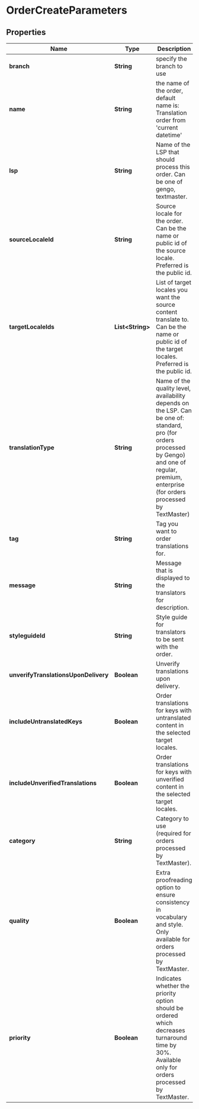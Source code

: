 

# OrderCreateParameters

## Properties

Name | Type | Description | Notes
------------ | ------------- | ------------- | -------------
**branch** | **String** | specify the branch to use |  [optional]
**name** | **String** | the name of the order, default name is: Translation order from &#39;current datetime&#39; |  [optional]
**lsp** | **String** | Name of the LSP that should process this order. Can be one of gengo, textmaster. |  [optional]
**sourceLocaleId** | **String** | Source locale for the order. Can be the name or public id of the source locale. Preferred is the public id. |  [optional]
**targetLocaleIds** | **List&lt;String&gt;** | List of target locales you want the source content translate to. Can be the name or public id of the target locales. Preferred is the public id. |  [optional]
**translationType** | **String** | Name of the quality level, availability depends on the LSP. Can be one of:  standard, pro (for orders processed by Gengo) and one of regular, premium, enterprise (for orders processed by TextMaster) |  [optional]
**tag** | **String** | Tag you want to order translations for. |  [optional]
**message** | **String** | Message that is displayed to the translators for description. |  [optional]
**styleguideId** | **String** | Style guide for translators to be sent with the order. |  [optional]
**unverifyTranslationsUponDelivery** | **Boolean** | Unverify translations upon delivery. |  [optional]
**includeUntranslatedKeys** | **Boolean** | Order translations for keys with untranslated content in the selected target locales. |  [optional]
**includeUnverifiedTranslations** | **Boolean** | Order translations for keys with unverified content in the selected target locales. |  [optional]
**category** | **String** | Category to use (required for orders processed by TextMaster). |  [optional]
**quality** | **Boolean** | Extra proofreading option to ensure consistency in vocabulary and style. Only available for orders processed by TextMaster. |  [optional]
**priority** | **Boolean** | Indicates whether the priority option should be ordered which decreases turnaround time by 30%. Available only for orders processed by TextMaster. |  [optional]




